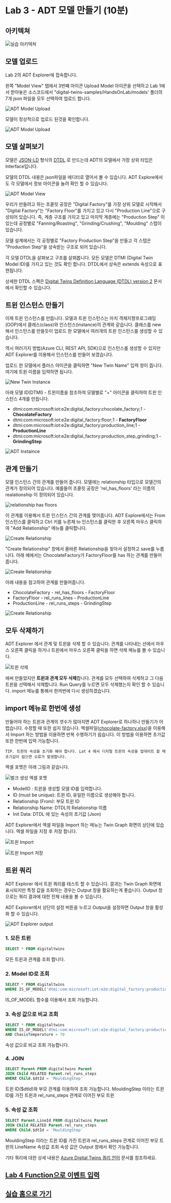 # Lab 3 - ADT 모델 만들기 (10분)

## 아키텍쳐 

![실습 아키텍쳐](images/hol-architecture-3_updated.png)

## 모델 업로드

Lab 2의 ADT Explorer에 접속합니다. 

왼쪽 "Model View" 탭에서 3번째 아이콘 Upload Model 아이콘을 선택하고 Lab 1에서 받아놓은 소스코드에서 "digital-twins-samples/HandsOnLab/models' 폴더의 7개 json 파일을 모두 선택하여 업로드 합니다. 

![ADT Model Upload](images/adt-model-upload.png)

모델이 정상적으로 업로드 된것을 확인합니다. 

![ADT Model Upload](images/adt-model-upload2.png)

## 모델 살펴보기 

모델은 [JSON-LD](https://json-ld.org/) 형식의 [DTDL](https://github.com/Azure/opendigitaltwins-dtdl) 로 만드는데 ADT의 모델에서 가장 상위 타입은 Interface입니다. 

모델의 DTDL 내용은 json파일을 에디터로 열어서 볼 수 있습니다. ADT Explore에서도 각 모델에서 정보 아이콘을 눌려 확인 할 수 있습니다. 

![ADT Model View](images/adt-model-view.png)

우리가 만들려고 하는 초콜릿 공장은 "Digital Factory"를 가장 상위 모델로 시작해서 "Digital Factory"는 "Factory Floor"를 가지고 있고 다시 "Production Line"으로 구성되어 있습니다. 즉, 계층 구조를 가지고 있고 마지막 계층에는 "Production Step" 이 있는데 공정별로 "Fanning/Roasting", "Grinding/Crushing", "Moulding" 스텝이 있습니다. 

모델 설계에서는 각 공정별로 "Factory Production Step"을 만들고 각 스텝은 "Production Step"을 상속받는 구조로 되어 있습니다. 

각 모델 DTDL을 살펴보고 구조를 살펴봅니다. 모든 모델은 DTMI (Digital Twin Model ID)를 가지고 있는 것도 확인 합니다. DTDL에서 상속은 extends 속성으로 표현됩니다. 

상세한 DTDL 스펙은 [Digital Twins Definition Language (DTDL) version 2](https://github.com/Azure/opendigitaltwins-dtdl/blob/master/DTDL/v2/dtdlv2.md) 문서에서 확인할 수 있습니다. 

## 트윈 인스턴스 만들기 

이제 트윈 인스턴스를 만듭니다. 모델과 트윈 인스턴스는 마치 객체지향프로그래밍(OOP)에서 클래스(class)와 인스턴스(instance)의 관계와 같습니다. 클래스를 new 해서 인스턴스를 만들듯이 업로드 한 모델에서 여러개의 트윈 인스턴스를 생성할 수 있습니다. 

역시 여러가지 방법(Azure CLI, REST API, SDK)으로 인스턴스를 생성할 수 있지만 ADT Explorer를 이용해서 인스턴스를 만들어 보겠습니다. 

업로드 한 모델에서 플러스 아이콘을 클릭하면 "New Twin Name" 입력 창이 뜹니다. 여기에 트윈 이름을 입력하면 됩니다. 

![New Twin Instance](images/adt-new-twin.png)

아래 모델 ID(DTMI) - 트윈이름을 참조하여 모델별로 "+" 아이콘을 클릭하여 트윈 인스턴스 4개를 만듭니다. 

* dtmi:com:microsoft:iot:e2e:digital_factory:chocolate_factory;1 - **ChocolateFactory**
* dtmi:com:microsoft:iot:e2e:digital_factory:floor;1 - **FactoryFloor**
* dtmi:com:microsoft:iot:e2e:digital_factory:production_line;1 - **ProductionLine**
* dtmi:com:microsoft:iot:e2e:digital_factory:production_step_grinding;1 - **GrindingStep**

![ADT Instaince](images/adt-instance.png)

## 관계 만들기 

모델 인스턴스 간의 관계를 만들어 줍니다. 모델에는 relationship 타입으로 모델간의 관계가 정의되어 있습니다. 예를들어 초콜릿 공장은 'rel_has_floors' 라는 이름의 realationship 이 정의되어 있습니다. 

![relationship has floors](images/rel_has_floors.png)

이 관계를 이용해서 트윈 인스턴스 간의 관계를 맺어줍니다. ADT Explore에서는 From 인스턴스를 클릭하고 Ctrl 키를 누른채 to 인스턴스를 클릭한 후 오른쪽 마우스 클릭하여 "Add Relationship" 메뉴를 클릭합니다. 

![Create Relationship](images/adt-select-relationship.png)

"Create Relationship" 창에서 올바른 Relationship을 찾아서 설정하고 save를 누릅니다. 아래 예에서는 ChocolateFactory가 FactoryFloor를 has 하는 관계를 만들어 줍니다. 

![Create Relationship](images/adt-create-relationship.png)

아래 내용을 참고하여 관계를 만들어줍니다. 

* ChocolateFactory - rel_has_floors - FactoryFloor
* FactoryFloor - rel_runs_lines - ProductionLine
* ProductionLine - rel_runs_steps - GrindingStep

![Create Relationship](images/adt-select-relationship_done.png)

## 모두 삭제하기

ADT Explorer 에서 관계 및 트윈을 삭제 할 수 있습니다. 관계를 나타내는 선에서 마우스 오른쪽 클릭을 하거나 트윈에서 마우스 오른쪽 클릭을 하면 삭제 메뉴를 볼 수 있습니다. 

![트윈 삭제](images/delete-twin.png)

애써 만들었지만 **트윈과 관계 모두 삭제**합니다. 관계를 모두 선택하여 삭제하고 그 다음 트윈을 선택해서 삭제합니다. Run Query를 누르면 모두 삭제했는지 확인 할 수 있습니다. import 메뉴를 통해서 한꺼번에 다시 생성하겠습니다. 

## import 메뉴로 한번에 생성

만들어야 하는 트윈과 관계의 갯수가 많아지면 ADT Explorer로 하나하나 만들기가 어렵습니다. 수정할 때 또한 쉽지 않습니다. 엑셀파일([chocolate-factory.xlsx](./chocolate-factory.xlsx))을 이용해서 Import 하는 방법을 이용하면 반복 수행하기가 쉽습니다. 이 방법을 이용하면 초가값 또한 한번에 입력 가능합니다. 

```
TIP. 트윈의 속성을 초기화 해야 합니다. Lat 4 에서 디지털 트윈의 속성을 업데이트 할 때 초기값이 없으면 오류가 발생합니다. 
```

엑셀 포멧은 아래 그림과 같습니다. 

![벌크 생성 엑셀 포멧](images/bulk-create-xlsx.png)

 * ModelID : 트윈을 생성할 모델 ID를 입력합니다. 
 * ID (must be unique): 트윈 ID, 유일한 이름으로 생성해야 합니다. 
 * Relationship (From): 부모 트윈 ID
 * Relationship Name: DTDL의 Relationship 이름 
 * Init Data: DTDL 에 있는 속성의 초기값 (Json)

ADT Explorer에서 엑셀 파일을 Import 하는 메뉴는 Twin Graph 화면의 상단에 있습니다. 엑셀 파일을 지정 후 저장 합니다. 

![트윈 Import](images/twin-import1.png)

![트윈 Import 저장](images/twin-import2.png)

## 트윈 쿼리 

ADT Explorer 에서 트윈 쿼리를 테스트 할 수 있습니다. 결과는 Twin Graph 화면에 표시되지만 특정 값을 조회하는 경우는 Output 창을 활요하는게 좋습니다. Output 창으로는 쿼리 결과에 대한 전체 내용을 볼 수 있습니다. 

ADT Explorer에서 상단의 설정 버튼을 누르고 Output을 설정하면 Output 창을 활성화 할 수 있습니다. 

![ADT Explorer output](images/adt-explorer-output.png)

### 1. 모든 트윈
```sql
SELECT * FROM digitaltwins
```
모든 트윈과 관계를 조회 합니다. 

### 2. Model ID로 조회
```sql
SELECT * FROM digitaltwins 
WHERE IS_OF_MODEL('dtmi:com:microsoft:iot:e2e:digital_factory:production_step;2')
```
IS_OF_MODEL 함수를 이용해서 조회 가능합니다. 

### 3. 속성 값으로 비교 조회
```sql
SELECT * FROM digitaltwins 
WHERE IS_OF_MODEL('dtmi:com:microsoft:iot:e2e:digital_factory:production_step;2') 
AND ChasisTemperature > 70
```
속성 값으로 비교 조회 가능합니다. 

### 4. JOIN 
```sql
SELECT Parent FROM digitaltwins Parent 
JOIN Child RELATED Parent.rel_runs_steps
WHERE Child.$dtId = 'MouldingStep'
```
트윈 ID($dtId)와 부모 관계를 이용하여 조회 가능합니다. 
MouldingStep 이라는 트윈 ID를 가진 트윈과 rel_runs_steps 관계로 이어진 부모 트윈

### 5. 속성 값 조회
```sql
SELECT Parent.LineId FROM digitaltwins Parent 
JOIN Child RELATED Parent.rel_runs_steps
WHERE Child.$dtId = 'MouldingStep'
```
MouldingStep 이라는 트윈 ID를 가진 트윈과 rel_runs_steps 관계로 이어진 부모 트윈의 LineName 속성값 조회
속성 값은 Output 창에서 확인 가능합니다. 

기타 쿼리에 대한 상세 내용은 [Azure Digital Twins 쿼리 언어](https://docs.microsoft.com/ko-kr/azure/digital-twins/concepts-query-language) 문서를 참조하세요.

## [Lab 4 Function으로 이벤트 입력 ](lab4-ingest-event.md)

## [실습 홈으로 가기](README.md)
